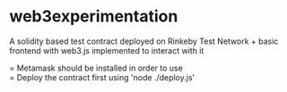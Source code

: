 # web3experimentation
A solidity based test contract deployed on Rinkeby Test Network + basic frontend with web3.js implemented to interact with it

 = Metamask should be installed in order to use <br />
 = Deploy the contract first using 'node ./deploy.js'
